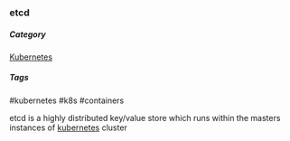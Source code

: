 ### etcd
##### Category
[Kubernetes](00Kubernetes.md)

##### Tags
#kubernetes #k8s #containers 

etcd is a highly distributed key/value store which runs within the masters instances of [kubernetes](notes/kubernetes-beginneers-guide.md) cluster